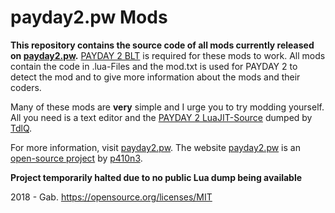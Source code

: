 # payday2.pw Mods
**This repository contains the source code of all mods currently released on [payday2.pw](https://payday2.pw).**
[PAYDAY 2 BLT](https://github.com/JamesWilko/Payday-2-BLT/releases) is required for these mods to work.
All mods contain the code in .lua-Files and the mod.txt is used for PAYDAY 2 to detect the mod and to give more information about the mods and their coders.

Many of these mods are **very** simple and I urge you to try modding yourself. All you need is a text editor and the [PAYDAY 2 LuaJIT-Source](https://bitbucket.org/TdlQ/payday-2-luajit/src/a5da4138b230739a0b036e183aa8733fce142fd0?at=default)  dumped by [TdlQ](https://bitbucket.org/TdlQ/).

For more information, visit [payday2.pw](https://payday2.pw).
The website [payday2.pw](https://payday2.pw) is an [open-source project](https://github.com/p410n3/payday2.pw) by [p410n3](https://github.com/p410n3).

**Project temporarily halted due to no public Lua dump being available**

2018 - Gab.
https://opensource.org/licenses/MIT
